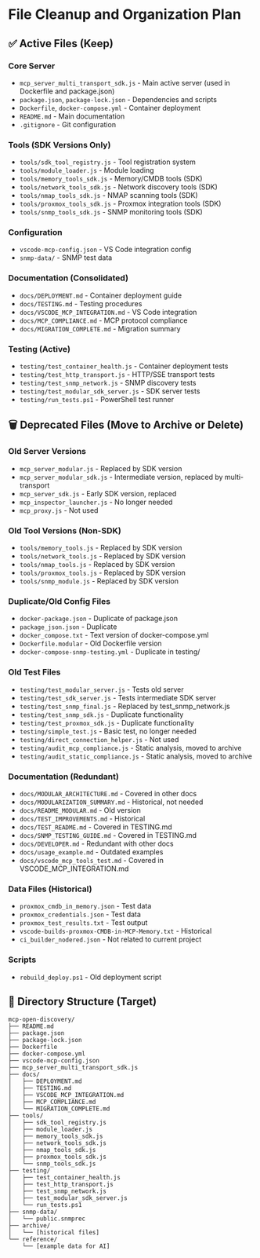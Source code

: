 # File Cleanup and Organization Plan

## ✅ Active Files (Keep)

### Core Server
- `mcp_server_multi_transport_sdk.js` - Main active server (used in Dockerfile and package.json)
- `package.json`, `package-lock.json` - Dependencies and scripts
- `Dockerfile`, `docker-compose.yml` - Container deployment
- `README.md` - Main documentation
- `.gitignore` - Git configuration

### Tools (SDK Versions Only)
- `tools/sdk_tool_registry.js` - Tool registration system
- `tools/module_loader.js` - Module loading
- `tools/memory_tools_sdk.js` - Memory/CMDB tools (SDK)
- `tools/network_tools_sdk.js` - Network discovery tools (SDK)
- `tools/nmap_tools_sdk.js` - NMAP scanning tools (SDK)
- `tools/proxmox_tools_sdk.js` - Proxmox integration tools (SDK)
- `tools/snmp_tools_sdk.js` - SNMP monitoring tools (SDK)

### Configuration
- `vscode-mcp-config.json` - VS Code integration config
- `snmp-data/` - SNMP test data

### Documentation (Consolidated)
- `docs/DEPLOYMENT.md` - Container deployment guide
- `docs/TESTING.md` - Testing procedures
- `docs/VSCODE_MCP_INTEGRATION.md` - VS Code integration
- `docs/MCP_COMPLIANCE.md` - MCP protocol compliance
- `docs/MIGRATION_COMPLETE.md` - Migration summary

### Testing (Active)
- `testing/test_container_health.js` - Container deployment tests
- `testing/test_http_transport.js` - HTTP/SSE transport tests
- `testing/test_snmp_network.js` - SNMP discovery tests
- `testing/test_modular_sdk_server.js` - SDK server tests
- `testing/run_tests.ps1` - PowerShell test runner

## 🗑️ Deprecated Files (Move to Archive or Delete)

### Old Server Versions
- `mcp_server_modular.js` - Replaced by SDK version
- `mcp_server_modular_sdk.js` - Intermediate version, replaced by multi-transport
- `mcp_server_sdk.js` - Early SDK version, replaced
- `mcp_inspector_launcher.js` - No longer needed
- `mcp_proxy.js` - Not used

### Old Tool Versions (Non-SDK)
- `tools/memory_tools.js` - Replaced by SDK version
- `tools/network_tools.js` - Replaced by SDK version
- `tools/nmap_tools.js` - Replaced by SDK version
- `tools/proxmox_tools.js` - Replaced by SDK version
- `tools/snmp_module.js` - Replaced by SDK version

### Duplicate/Old Config Files
- `docker-package.json` - Duplicate of package.json
- `package_json.json` - Duplicate
- `docker_compose.txt` - Text version of docker-compose.yml
- `Dockerfile.modular` - Old Dockerfile version
- `docker-compose-snmp-testing.yml` - Duplicate in testing/

### Old Test Files
- `testing/test_modular_server.js` - Tests old server
- `testing/test_sdk_server.js` - Tests intermediate SDK server
- `testing/test_snmp_final.js` - Replaced by test_snmp_network.js
- `testing/test_snmp_sdk.js` - Duplicate functionality
- `testing/test_proxmox_sdk.js` - Duplicate functionality
- `testing/simple_test.js` - Basic test, no longer needed
- `testing/direct_connection_helper.js` - Not used
- `testing/audit_mcp_compliance.js` - Static analysis, moved to archive
- `testing/audit_static_compliance.js` - Static analysis, moved to archive

### Documentation (Redundant)
- `docs/MODULAR_ARCHITECTURE.md` - Covered in other docs
- `docs/MODULARIZATION_SUMMARY.md` - Historical, not needed
- `docs/README_MODULAR.md` - Old version
- `docs/TEST_IMPROVEMENTS.md` - Historical
- `docs/TEST_README.md` - Covered in TESTING.md
- `docs/SNMP_TESTING_GUIDE.md` - Covered in TESTING.md
- `docs/DEVELOPER.md` - Redundant with other docs
- `docs/usage_example.md` - Outdated examples
- `docs/vscode_mcp_tools_test.md` - Covered in VSCODE_MCP_INTEGRATION.md

### Data Files (Historical)
- `proxmox_cmdb_in_memory.json` - Test data
- `proxmox_credentials.json` - Test data
- `proxmox_test_results.txt` - Test output
- `vscode-builds-proxmox-CMDB-in-MCP-Memory.txt` - Historical
- `ci_builder_nodered.json` - Not related to current project

### Scripts
- `rebuild_deploy.ps1` - Old deployment script

## 📁 Directory Structure (Target)

```
mcp-open-discovery/
├── README.md
├── package.json
├── package-lock.json
├── Dockerfile
├── docker-compose.yml
├── vscode-mcp-config.json
├── mcp_server_multi_transport_sdk.js
├── docs/
│   ├── DEPLOYMENT.md
│   ├── TESTING.md
│   ├── VSCODE_MCP_INTEGRATION.md
│   ├── MCP_COMPLIANCE.md
│   └── MIGRATION_COMPLETE.md
├── tools/
│   ├── sdk_tool_registry.js
│   ├── module_loader.js
│   ├── memory_tools_sdk.js
│   ├── network_tools_sdk.js
│   ├── nmap_tools_sdk.js
│   ├── proxmox_tools_sdk.js
│   └── snmp_tools_sdk.js
├── testing/
│   ├── test_container_health.js
│   ├── test_http_transport.js
│   ├── test_snmp_network.js
│   ├── test_modular_sdk_server.js
│   └── run_tests.ps1
├── snmp-data/
│   └── public.snmprec
├── archive/
│   └── [historical files]
└── reference/
    └── [example data for AI]
```
